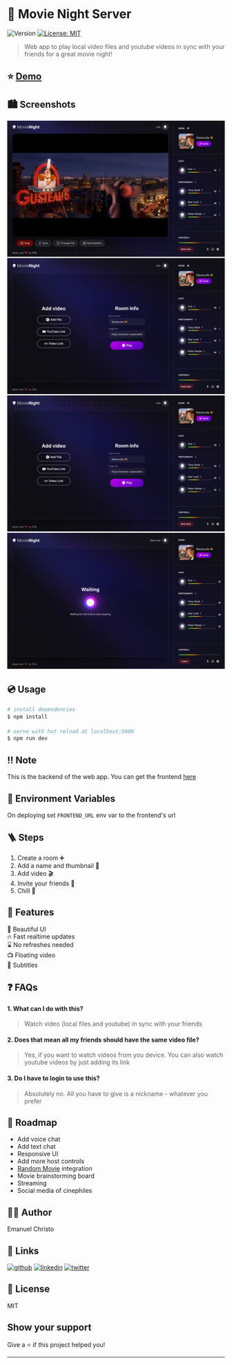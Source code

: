 # 🍿 Movie Night Server

<p>
  <img alt="Version" src="https://img.shields.io/badge/version-0.1.0-blue.svg?cacheSeconds=2592000" />
  <a href="#" target="_blank">
    <img alt="License: MIT" src="https://img.shields.io/badge/License-MIT-yellow.svg" />
  </a>
</p>

> Web app to play local video files and youtube videos in sync with your friends for a great movie night!

## ⭐️ [Demo](https://movienight.ecris.in/)

## 🏙 Screenshots

![Player](./screenshots/screenshot_1.png)
![Landing page](./screenshots/screenshot_2.png)
![Creating room](./screenshots/screenshot_3.png)
![Waiting for host](./screenshots/screenshot_4.png)

## 💿 Usage

```sh
# install dependencies
$ npm install

# serve with hot reload at localhost:5000
$ npm run dev
```

## ‼️ Note

This is the backend of the web app. You can get the frontend [here](https://github.com/emanuelchristo/movie-night)

## 🌳 Environment Variables

On deploying set `FRONTEND_URL` env var to the frontend's url

## 🪜 Steps

1. Create a room ➕
2. Add a name and thumbnail 🌆
3. Add video 🎬
4. Invite your friends 🕺
5. Chill 🍿

## 💎 Features

🔮 Beautiful UI  
🔥 Fast realtime updates  
⌛️ No refreshes needed  
📺 Floating video  
📄 Subtitles

## ❓ FAQs

#### 1. What can I do with this?

> Watch video (local files and youtube) in sync with your friends

#### 2. Does that mean all my friends should have the same video file?

> Yes, if you want to watch videos from you device. You can also watch youtube videos by just adding its link

#### 3. Do I have to login to use this?

> Absolutely no. All you have to give is a nickname - whatever you prefer

## 🚗 Roadmap

-   Add voice chat
-   Add text chat
-   Responsive UI
-   Add more host controls
-   [Random Movie](https://github.com/emanuelchristo/random-movie) integration
-   Movie brainstorming board
-   Streaming
-   Social media of cinephiles

## 🧑‍💻 Author

Emanuel Christo

## 🔗 Links

[![github](https://img.shields.io/badge/github-000?style=for-the-badge&logo=github&logoColor=white)](https://github.com/emanuelchristo)
[![linkedin](https://img.shields.io/badge/linkedin-0A66C2?style=for-the-badge&logo=linkedin&logoColor=white)](https://www.linkedin.com/in/emanuelchristo/)
[![twitter](https://img.shields.io/badge/instagram-f76623?style=for-the-badge&logo=instagram&logoColor=white)](https://instagram.com/emanuel.christo)

## 📄 License

MIT

## Show your support

Give a ⭐️ if this project helped you!

---

